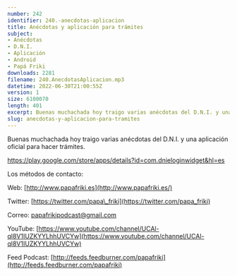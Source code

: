 ```yaml
---
number: 242
identifier: 240.-anecdotas-aplicacion
title: Anécdotas y aplicación para trámites
subject:
- Anécdotas
- D.N.I.
- Aplicación
- Android
- Papá Friki
downloads: 2281
filename: 240.AnecdotasAplicacion.mp3
datetime: 2022-06-30T21:00:55Z
version: 1
size: 6100070
length: 401
excerpt: Buenas muchachada hoy traigo varias anécdotas del D.N.I. y una aplicación oficial para hacer trámites
slug: anecdotas-y-aplicacion-para-tramites
---
```

Buenas muchachada hoy traigo varias anécdotas del D.N.I. y una aplicación oficial para hacer trámites.

[https://play.google.com/store/apps/details?id=com.dnieloginwidget&hl=es
](https://play.google.com/store/apps/details?id=com.dnieloginwidget&hl=es)

Los métodos de contacto:

Web: [http://www.papafriki.es](http://www.papafriki.es/)

Twitter: [https://twitter.com/papa\_friki](https://twitter.com/papa_friki)

Correo: [papafrikipodcast@gmail.com](https://archive.org/details/papafrikipodast@gmail.com)

YouTube: [https://www.youtube.com/channel/UCAl-ql8V1IUZKYYLhhUVCYw](https://www.youtube.com/channel/UCAl-ql8V1IUZKYYLhhUVCYw)

Feed Podcast: [http://feeds.feedburner.com/papafriki](http://feeds.feedburner.com/papafriki)